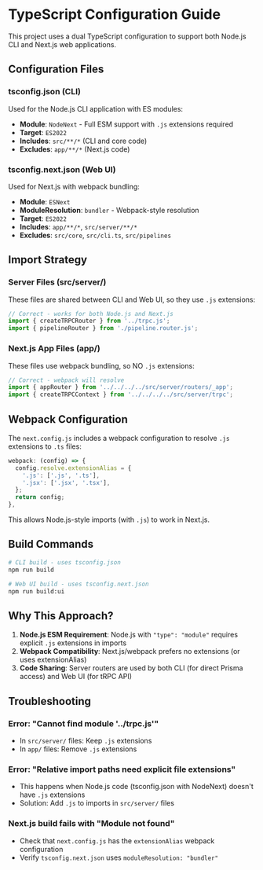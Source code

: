 # TypeScript Configuration Guide

This project uses a dual TypeScript configuration to support both Node.js CLI and Next.js web applications.

## Configuration Files

### tsconfig.json (CLI)
Used for the Node.js CLI application with ES modules:
- **Module**: `NodeNext` - Full ESM support with `.js` extensions required
- **Target**: `ES2022`
- **Includes**: `src/**/*` (CLI and core code)
- **Excludes**: `app/**/*` (Next.js code)

### tsconfig.next.json (Web UI)
Used for Next.js with webpack bundling:
- **Module**: `ESNext`
- **ModuleResolution**: `bundler` - Webpack-style resolution
- **Target**: `ES2022`
- **Includes**: `app/**/*`, `src/server/**/*`
- **Excludes**: `src/core`, `src/cli.ts`, `src/pipelines`

## Import Strategy

### Server Files (src/server/)
These files are shared between CLI and Web UI, so they use `.js` extensions:

```typescript
// Correct - works for both Node.js and Next.js
import { createTRPCRouter } from '../trpc.js';
import { pipelineRouter } from './pipeline.router.js';
```

### Next.js App Files (app/)
These files use webpack bundling, so NO `.js` extensions:

```typescript
// Correct - webpack will resolve
import { appRouter } from '../../../../src/server/routers/_app';
import { createTRPCContext } from '../../../../src/server/trpc';
```

## Webpack Configuration

The `next.config.js` includes a webpack configuration to resolve `.js` extensions to `.ts` files:

```javascript
webpack: (config) => {
  config.resolve.extensionAlias = {
    '.js': ['.js', '.ts'],
    '.jsx': ['.jsx', '.tsx'],
  };
  return config;
},
```

This allows Node.js-style imports (with `.js`) to work in Next.js.

## Build Commands

```bash
# CLI build - uses tsconfig.json
npm run build

# Web UI build - uses tsconfig.next.json
npm run build:ui
```

## Why This Approach?

1. **Node.js ESM Requirement**: Node.js with `"type": "module"` requires explicit `.js` extensions in imports
2. **Webpack Compatibility**: Next.js/webpack prefers no extensions (or uses extensionAlias)
3. **Code Sharing**: Server routers are used by both CLI (for direct Prisma access) and Web UI (for tRPC API)

## Troubleshooting

### Error: "Cannot find module '../trpc.js'"
- In `src/server/` files: Keep `.js` extensions
- In `app/` files: Remove `.js` extensions

### Error: "Relative import paths need explicit file extensions"
- This happens when Node.js code (tsconfig.json with NodeNext) doesn't have `.js` extensions
- Solution: Add `.js` to imports in `src/server/` files

### Next.js build fails with "Module not found"
- Check that `next.config.js` has the `extensionAlias` webpack configuration
- Verify `tsconfig.next.json` uses `moduleResolution: "bundler"`
